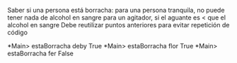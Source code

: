 Saber si una persona está borracha:
para una persona tranquila, no puede tener nada de alcohol en sangre
para un agitador, si el aguante es < que el alcohol en sangre
Debe reutilizar puntos anteriores para evitar repetición de código


*Main> estaBorracha deby
True
*Main> estaBorracha flor
True
*Main> estaBorracha fer
False
